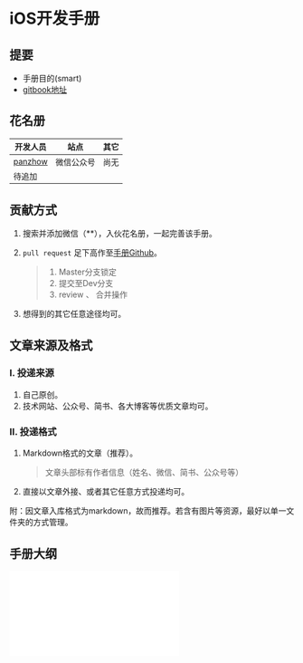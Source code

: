 # iOS开发手册

## 提要
* 手册目的(smart)
* [gitbook地址](https://www.gitbook.com/book/panzhow/ios-1127/details)


## 花名册

开发人员  | 站点| 其它 |
--- | --- | --- |
|[panzhow]()| 微信公众号| 尚无
| 待追加

## 贡献方式

1. 搜索并添加微信（**），入伙花名册，一起完善该手册。
2. `pull request` 足下高作至[手册Github](https://github.com/PanZhow/iOS_notebook)。

	> 1. Master分支锁定
	> 2. 提交至Dev分支
	> 3. review 、 合并操作 
	
3. 想得到的其它任意途径均可。



## 文章来源及格式

### Ⅰ. 投递来源

1. 自己原创。
2. 技术网站、公众号、简书、各大博客等优质文章均可。

### Ⅱ. 投递格式

1. Markdown格式的文章（推荐）。
	
	> 文章头部标有作者信息（姓名、微信、简书、公众号等）
	
2. 直接以文章外接、或者其它任意方式投递均可。

附：因文章入库格式为markdown，故而推荐。若含有图片等资源，最好以单一文件夹的方式管理。
	

## 手册大纲

![note](./总目录/iOS开发手册v1.0.pdf)